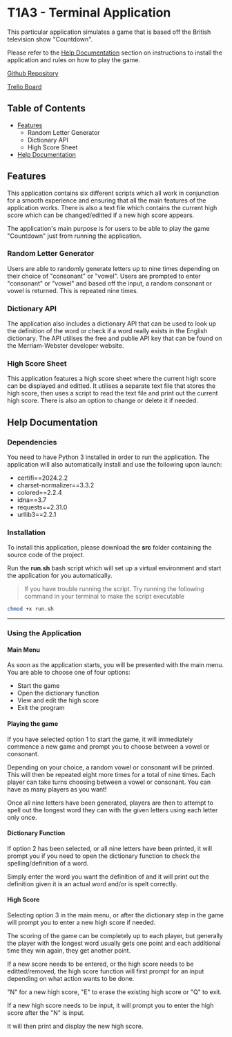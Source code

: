 # T1A3 - Terminal Application

This particular application simulates a game that is based off the British television show "Countdown".

Please refer to the [Help Documentation](#help-documentation) section on instructions to install the application and rules on how to play the game.

[Github Repository](https://github.com/xsheng4/T1A3)

[Trello Board](https://trello.com/b/0kwowqse/t1a3-terminal-application)

## Table of Contents

- [Features](#features)
  - Random Letter Generator
  - Dictionary API
  - High Score Sheet
- [Help Documentation](#help-documentation)

## Features

This application contains six different scripts which all work in conjunction for a smooth experience and ensuring that all the main features of the application works.
There is also a text file which contains the current high score which can be changed/editted if a new high score appears.

The application's main purpose is for users to be able to play the game "Countdown" just from running the application.

### Random Letter Generator

Users are able to randomly generate letters up to nine times depending on their choice of "consonant" or "vowel". Users are prompted to enter "consonant" or "vowel" and based off the input, a random consonant or vowel is returned. This is repeated nine times.

### Dictionary API

The application also includes a dictionary API that can be used to look up the definition of the word or check if a word really exists in the English dictionary. The API utilises the free and publie API key that can be found on the Merriam-Webster developer website.

### High Score Sheet

This application features a high score sheet where the current high score can be displayed and editted. It utilises a separate text file that stores the high score, then uses a script to read the text file and print out the current high score. There is also an option to change or delete it if needed.

## Help Documentation

### Dependencies

You need to have Python 3 installed in order to run the application. The application will also automatically install and use the following upon launch:

- certifi==2024.2.2
- charset-normalizer==3.3.2
- colored==2.2.4
- idna==3.7
- requests==2.31.0
- urllib3==2.2.1

### Installation

To install this application, please download the **src** folder containing the source code of the project.

Run the **run.sh** bash script which will set up a virtual environment and start the application for you automatically.

> If you have trouble running the script. Try running the following command in your terminal to make the script executable

```bash
chmod +x run.sh 
```

---

### Using the Application

#### Main Menu

As soon as the application starts, you will be presented with the main menu. You are able to choose one of four options:

- Start the game
- Open the dictionary function
- View and edit the high score
- Exit the program

#### Playing the game

If you have selected option 1 to start the game, it will immediately commence a new game and prompt you to choose between a vowel or consonant.

Depending on your choice, a random vowel or consonant will be printed. This will then be repeated eight more times for a total of nine times. Each player can take turns choosing between a vowel or consonant. You can have as many players as you want!

Once all nine letters have been generated, players are then to attempt to spell out the longest word they can with the given letters using each letter only once. 

#### Dictionary Function

If option 2 has been selected, or all nine letters have been printed, it will prompt you if you need to open the dictionary function to check the spelling/definition of a word.

Simply enter the word you want the definition of and it will print out the definition given it is an actual word and/or is spelt correctly.

#### High Score

Selecting option 3 in the main menu, or after the dictionary step in the game will prompt you to enter a new high score if needed. 

The scoring of the game can be completely up to each player, but generally the player with the longest word usually gets one point and each additional time they win again, they get another point.

If a new score needs to be entered, or the high score needs to be editted/removed, the high score function will first prompt for an input depending on what action wants to be done.

"N" for a new high score, "E" to erase the existing high score or "Q" to exit.

If a new high score needs to be input, it will prompt you to enter the high score after the "N" is input.

It will then print and display the new high score.

